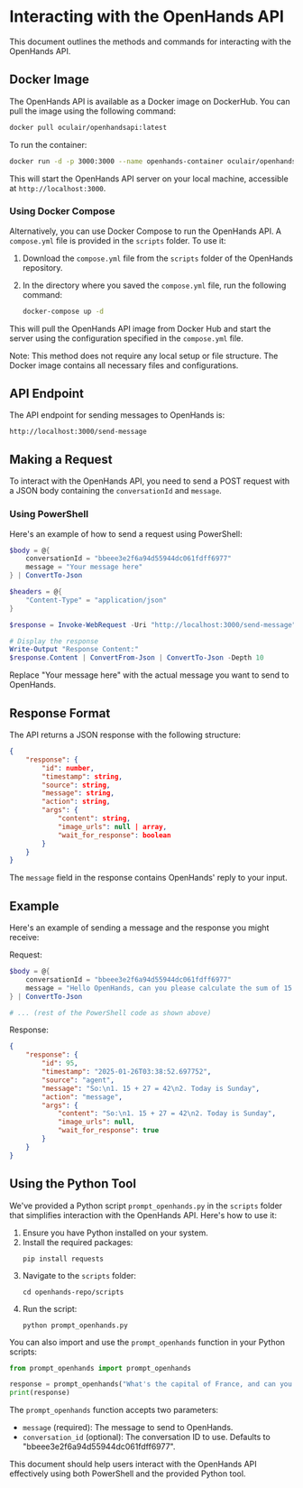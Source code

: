 # Interacting with the OpenHands API

This document outlines the methods and commands for interacting with the OpenHands API.

## Docker Image

The OpenHands API is available as a Docker image on DockerHub. You can pull the image using the following command:

```bash
docker pull oculair/openhandsapi:latest
```

To run the container:

```bash
docker run -d -p 3000:3000 --name openhands-container oculair/openhandsapi:latest
```

This will start the OpenHands API server on your local machine, accessible at `http://localhost:3000`.

### Using Docker Compose

Alternatively, you can use Docker Compose to run the OpenHands API. A `compose.yml` file is provided in the `scripts` folder. To use it:

1. Download the `compose.yml` file from the `scripts` folder of the OpenHands repository.

2. In the directory where you saved the `compose.yml` file, run the following command:
   ```bash
   docker-compose up -d
   ```

This will pull the OpenHands API image from Docker Hub and start the server using the configuration specified in the `compose.yml` file.

Note: This method does not require any local setup or file structure. The Docker image contains all necessary files and configurations.

## API Endpoint

The API endpoint for sending messages to OpenHands is:

```
http://localhost:3000/send-message
```

## Making a Request

To interact with the OpenHands API, you need to send a POST request with a JSON body containing the `conversationId` and `message`.

### Using PowerShell

Here's an example of how to send a request using PowerShell:

```powershell
$body = @{
    conversationId = "bbeee3e2f6a94d55944dc061fdff6977"
    message = "Your message here"
} | ConvertTo-Json

$headers = @{
    "Content-Type" = "application/json"
}

$response = Invoke-WebRequest -Uri "http://localhost:3000/send-message" -Method Post -Body $body -Headers $headers -UseBasicParsing

# Display the response
Write-Output "Response Content:"
$response.Content | ConvertFrom-Json | ConvertTo-Json -Depth 10
```

Replace "Your message here" with the actual message you want to send to OpenHands.

## Response Format

The API returns a JSON response with the following structure:

```json
{
    "response": {
        "id": number,
        "timestamp": string,
        "source": string,
        "message": string,
        "action": string,
        "args": {
            "content": string,
            "image_urls": null | array,
            "wait_for_response": boolean
        }
    }
}
```

The `message` field in the response contains OpenHands' reply to your input.

## Example

Here's an example of sending a message and the response you might receive:

Request:
```powershell
$body = @{
    conversationId = "bbeee3e2f6a94d55944dc061fdff6977"
    message = "Hello OpenHands, can you please calculate the sum of 15 and 27, and then tell me what day of the week it is today?"
} | ConvertTo-Json

# ... (rest of the PowerShell code as shown above)
```

Response:
```json
{
    "response": {
        "id": 95,
        "timestamp": "2025-01-26T03:38:52.697752",
        "source": "agent",
        "message": "So:\n1. 15 + 27 = 42\n2. Today is Sunday",
        "action": "message",
        "args": {
            "content": "So:\n1. 15 + 27 = 42\n2. Today is Sunday",
            "image_urls": null,
            "wait_for_response": true
        }
    }
}
```

## Using the Python Tool

We've provided a Python script `prompt_openhands.py` in the `scripts` folder that simplifies interaction with the OpenHands API. Here's how to use it:

1. Ensure you have Python installed on your system.
2. Install the required packages:
   ```
   pip install requests
   ```
3. Navigate to the `scripts` folder:
   ```
   cd openhands-repo/scripts
   ```
4. Run the script:
   ```
   python prompt_openhands.py
   ```

You can also import and use the `prompt_openhands` function in your Python scripts:

```python
from prompt_openhands import prompt_openhands

response = prompt_openhands("What's the capital of France, and can you multiply 7 by 8?")
print(response)
```

The `prompt_openhands` function accepts two parameters:
- `message` (required): The message to send to OpenHands.
- `conversation_id` (optional): The conversation ID to use. Defaults to "bbeee3e2f6a94d55944dc061fdff6977".

This document should help users interact with the OpenHands API effectively using both PowerShell and the provided Python tool.